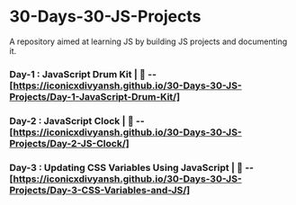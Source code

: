 # 30-Days-30-JS-Projects
A repository aimed at learning JS by building JS projects and documenting it.

### Day-1 : JavaScript Drum Kit  |  🔗 -- [https://iconicxdivyansh.github.io/30-Days-30-JS-Projects/Day-1-JavaScript-Drum-Kit/]
### Day-2 : JavaScript Clock  |  🔗 -- [https://iconicxdivyansh.github.io/30-Days-30-JS-Projects/Day-2-JS-Clock/]
### Day-3 : Updating CSS Variables Using JavaScript   |  🔗 -- [https://iconicxdivyansh.github.io/30-Days-30-JS-Projects/Day-3-CSS-Variables-and-JS/]
